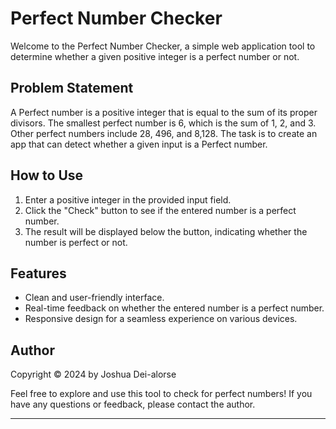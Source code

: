 # Perfect Number Checker

Welcome to the Perfect Number Checker, a simple web application tool to determine whether a given positive integer is a perfect number or not.

## Problem Statement

A Perfect number is a positive integer that is equal to the sum of its proper divisors. The smallest perfect number is 6, which is the sum of 1, 2, and 3. Other perfect numbers include 28, 496, and 8,128. The task is to create an app that can detect whether a given input is a Perfect number.

## How to Use

1. Enter a positive integer in the provided input field.
2. Click the "Check" button to see if the entered number is a perfect number.
3. The result will be displayed below the button, indicating whether the number is perfect or not.

## Features

- Clean and user-friendly interface.
- Real-time feedback on whether the entered number is a perfect number.
- Responsive design for a seamless experience on various devices.

## Author

Copyright © 2024 by Joshua Dei-alorse

Feel free to explore and use this tool to check for perfect numbers! If you have any questions or feedback, please contact the author.

---
